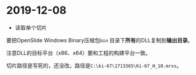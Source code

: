 # 2019-12-08

* 读取单个切片

要把OpenSlide Windows Binary压缩包`bin` 目录下**所有**的DLL复制到**输出目录**。

注意DLL的目标平台（x86、x64）要和工程的构建平台一致。

切片路径是写死的，还没改。路径是`C:\ki-67\1713365\Ki-67_H_10.mrxs`。